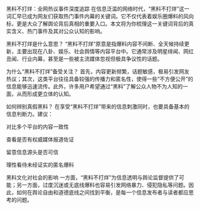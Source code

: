 黑料不打烊：全网热议事件深度追踪
在信息泛滥的网络时代，“黑料不打烊”这一词汇早已成为网友们获取热门事件内幕的关键词。它不仅代表着娱乐圈爆料的风向标，更是大众了解舆论背后真相的重要入口。本文将为你梳理这一关键词背后的真实含义、热门事件及其对公众认知的影响。

黑料不打烊是什么意思？
“黑料不打烊”原意是指爆料内容不间断、全天候持续更新，主要出现在八卦、娱乐、社会舆情等内容平台中。它通常涉及明星绯闻、网红丑闻、行业内幕，甚至是一些被主流媒体忽视但极具争议性的话题。

为什么“黑料不打烊”备受关注？
首先，内容更新频繁，话题敏感，极易引发网友热议；其次，这类平台往往具备较强的传播力和匿名性，使得一些“不方便公开”的信息能够迅速流传。此外，许多用户希望通过“黑料”了解公众人物不为人知的一面，从而形成更立体的认知。

如何辨别真假黑料？
在享受“黑料不打烊”带来的信息刺激同时，也要具备基本的信息判断力。建议：

对比多个平台的内容一致性

查看是否有权威媒体报道佐证

留意信息源头是否可信

理性看待未经证实的匿名爆料

黑料文化对社会的影响
一方面，“黑料不打烊”为信息透明与舆论监督提供了可能；另一方面，过度沉迷或无底线爆料也容易引发网络暴力、侵犯隐私等问题。因此，如何在舆论自由和道德底线之间找到平衡，是每一个信息发布者与读者都应思考的问题。

